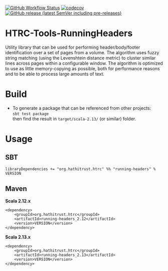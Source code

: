[![GitHub Workflow Status](https://img.shields.io/github/actions/workflow/status/htrc/HTRC-Tools-RunningHeaders/ci.yml?branch=develop)](https://github.com/htrc/HTRC-Tools-RunningHeaders/actions/workflows/ci.yml)
[![codecov](https://codecov.io/github/htrc/HTRC-Tools-RunningHeaders/branch/develop/graph/badge.svg?token=EL908DMVWS)](https://codecov.io/github/htrc/HTRC-Tools-RunningHeaders)
[![GitHub release (latest SemVer including pre-releases)](https://img.shields.io/github/v/release/htrc/HTRC-Tools-RunningHeaders?include_prereleases&sort=semver)](https://github.com/htrc/HTRC-Tools-RunningHeaders/releases/latest)

# HTRC-Tools-RunningHeaders
Utility library that can be used for performing header/body/footer identification over a set of pages from a volume. The algorithm uses fuzzy string matching (using the Levenshtein distance metric) to cluster similar lines across pages within a configurable window. The algorithm is optimized to use as little memory-copying as possible, both for performance reasons and to be able to process large amounts of text.

# Build
* To generate a package that can be referenced from other projects:  
  `sbt test package`  
  then find the result in `target/scala-2.13/` (or similar) folder.

# Usage

## SBT  
`libraryDependencies += "org.hathitrust.htrc" %% "running-headers" % VERSION`

## Maven
**Scala 2.12.x**
```
<dependency>
    <groupId>org.hathitrust.htrc</groupId>
    <artifactId>running-headers_2.12</artifactId>
    <version>VERSION</version>
</dependency>
```

**Scala 2.13.x**
```
<dependency>
    <groupId>org.hathitrust.htrc</groupId>
    <artifactId>running-headers_2.13</artifactId>
    <version>VERSION</version>
</dependency>
```
